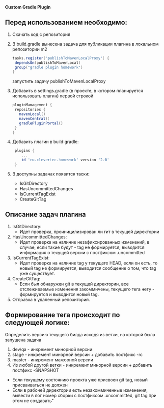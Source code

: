 **Custom Gradle Plugin**
## Перед использованием необходимо:
1. Скачать код с репозитория
2. В build.gradle вынесена задача для публикации плагина в локальном репозитории m2
   ```groovy
   tasks.register('publishToMavenLocalProxy') {
    dependsOn(publishToMavenLocal)
    group("gradle plugin homework")
   }
   ```
    запустить задачу publishToMavenLocalProxy
  3. Добавить в settings.gradle (в проекте, в котором планируется использовать плагин) первой строкой
       ```groovy
     pluginManagement {
        repositories {
          mavenLocal()
          mavenCentral()
          gradlePluginPortal()
        }
      }
       ```
       
  4. Добавить плагин в build gradle:
      ```groovy
       plugins {
          ...
          id 'ru.clevertec.homework' version '2.0'
       }
      ```

  5. В доступны задачах появится таски:
     * IsGitDirectory
     * HasUncommittedChanges
     * IsCurrentTagExist
     * CreateGitTag
      

## Описание задач плагина
1. IsGitDirectory:
   * Идет проверка, проиницилизирован ли гит в текущей директории
2. HasUncommittedChanges:
   * Идет проверка на наличие незафиксированных изменений, в случае, если такие будут - tag не формируется, выводится информация о текущей версии с постфиксом .uncommitted
3. IsCurrentTagExist:
   * Идет проверка на наличие tag у текущего HEAD, если он есть, то новый tag не формируется, выводится сообщение о том, что tag уже существует.
4. CreateGitTag:
   * Если был обнаружен git в текущей директории, все отслеживаемые изменения закоммичены, текущего тега нету - формируется и выводится новый tag.
5. Отправка в удаленный репозиторий.


## Формирование тега происходит по следующей логике:
Определить версию текущего билда исходя из ветки, на которой была запущена задача 
1. dev/qa - инкремент минорной версии
2. stage - инкремент минорной версии + добавить постфикс -rc
3. master - инкремент мажорной версии 
4. Из любой другой ветки - инкремент минорной версии + добавить постфикс -SNAPSHOT
* Если текущему состоянию проекта уже присвоен git tag, новый присваиваться не должен 
* Если в рабочей директории есть незакоммиченные изменения, вывести в лог номер сборки с постфиксом .uncommitted, git tag при этом не создавать"	
